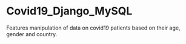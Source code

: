 # Covid19_Django_MySQL
Features manipulation of data on covid19 patients based on their age, gender and country.
